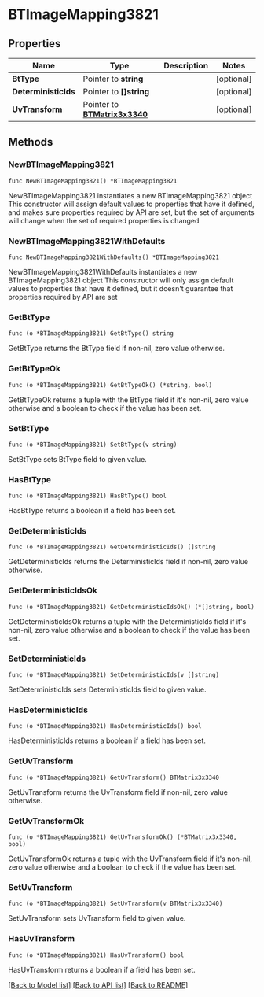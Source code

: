 # BTImageMapping3821

## Properties

Name | Type | Description | Notes
------------ | ------------- | ------------- | -------------
**BtType** | Pointer to **string** |  | [optional] 
**DeterministicIds** | Pointer to **[]string** |  | [optional] 
**UvTransform** | Pointer to [**BTMatrix3x3340**](BTMatrix3x3340.md) |  | [optional] 

## Methods

### NewBTImageMapping3821

`func NewBTImageMapping3821() *BTImageMapping3821`

NewBTImageMapping3821 instantiates a new BTImageMapping3821 object
This constructor will assign default values to properties that have it defined,
and makes sure properties required by API are set, but the set of arguments
will change when the set of required properties is changed

### NewBTImageMapping3821WithDefaults

`func NewBTImageMapping3821WithDefaults() *BTImageMapping3821`

NewBTImageMapping3821WithDefaults instantiates a new BTImageMapping3821 object
This constructor will only assign default values to properties that have it defined,
but it doesn't guarantee that properties required by API are set

### GetBtType

`func (o *BTImageMapping3821) GetBtType() string`

GetBtType returns the BtType field if non-nil, zero value otherwise.

### GetBtTypeOk

`func (o *BTImageMapping3821) GetBtTypeOk() (*string, bool)`

GetBtTypeOk returns a tuple with the BtType field if it's non-nil, zero value otherwise
and a boolean to check if the value has been set.

### SetBtType

`func (o *BTImageMapping3821) SetBtType(v string)`

SetBtType sets BtType field to given value.

### HasBtType

`func (o *BTImageMapping3821) HasBtType() bool`

HasBtType returns a boolean if a field has been set.

### GetDeterministicIds

`func (o *BTImageMapping3821) GetDeterministicIds() []string`

GetDeterministicIds returns the DeterministicIds field if non-nil, zero value otherwise.

### GetDeterministicIdsOk

`func (o *BTImageMapping3821) GetDeterministicIdsOk() (*[]string, bool)`

GetDeterministicIdsOk returns a tuple with the DeterministicIds field if it's non-nil, zero value otherwise
and a boolean to check if the value has been set.

### SetDeterministicIds

`func (o *BTImageMapping3821) SetDeterministicIds(v []string)`

SetDeterministicIds sets DeterministicIds field to given value.

### HasDeterministicIds

`func (o *BTImageMapping3821) HasDeterministicIds() bool`

HasDeterministicIds returns a boolean if a field has been set.

### GetUvTransform

`func (o *BTImageMapping3821) GetUvTransform() BTMatrix3x3340`

GetUvTransform returns the UvTransform field if non-nil, zero value otherwise.

### GetUvTransformOk

`func (o *BTImageMapping3821) GetUvTransformOk() (*BTMatrix3x3340, bool)`

GetUvTransformOk returns a tuple with the UvTransform field if it's non-nil, zero value otherwise
and a boolean to check if the value has been set.

### SetUvTransform

`func (o *BTImageMapping3821) SetUvTransform(v BTMatrix3x3340)`

SetUvTransform sets UvTransform field to given value.

### HasUvTransform

`func (o *BTImageMapping3821) HasUvTransform() bool`

HasUvTransform returns a boolean if a field has been set.


[[Back to Model list]](../README.md#documentation-for-models) [[Back to API list]](../README.md#documentation-for-api-endpoints) [[Back to README]](../README.md)


